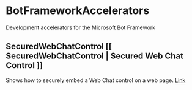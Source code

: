 # BotFrameworkAccelerators
Development accelerators for the Microsoft Bot Framework
## SecuredWebChatControl [[ SecuredWebChatControl | Secured Web Chat Control ]]
Shows how to securely embed a Web Chat control on a web page. [Link](doc:SecuredWebChatControl\README.md)

